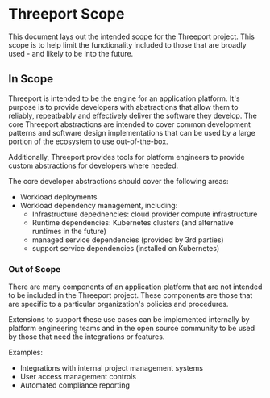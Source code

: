 # Threeport Scope

This document lays out the intended scope for the Threeport project.  This scope
is to help limit the functionality included to those that are broadly used -
and likely to be into the future.

## In Scope

Threeport is intended to be the engine for an application platform.  It's
purpose is to provide developers with abstractions that allow them to reliably,
repeatbably and effectively deliver the software they develop.  The core
Threeport abstractions are intended to cover common development patterns and
software design implementations that can be used by a large portion of the
ecosystem to use out-of-the-box.

Additionally, Threeport provides tools for platform engineers to provide custom
abstractions for developers where needed.

The core developer abstractions should cover the following areas:

* Workload deployments
* Workload dependency management, including:
    * Infrastructure depednencies: cloud provider compute infrastructure
    * Runtime dependencies: Kubernetes clusters (and alternative runtimes in the
      future)
    * managed service dependencies (provided by 3rd parties)
    * support service dependencies (installed on Kubernetes)

### Out of Scope

There are many components of an application platform that are not intended to be
included in the Threeport project.  These components are those that are specific
to a particular organization's policies and procedures.

Extensions to support these use cases can be implemented internally by platform
engineering teams and in the open source community to be used by those that need
the integrations or features.

Examples:

* Integrations with internal project management systems
* User access management controls
* Automated compliance reporting

